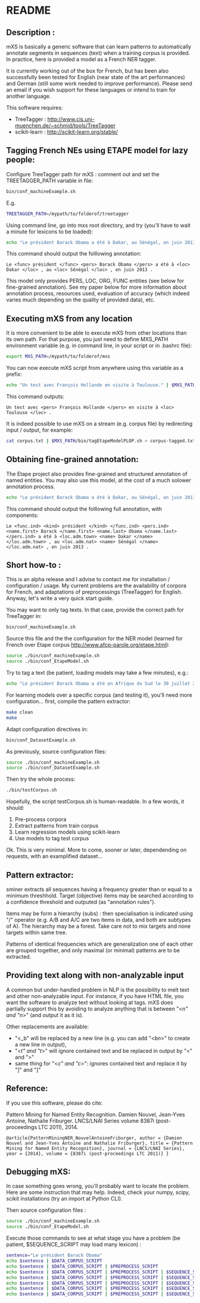# README

## Description :

mXS is basically a generic software that can learn patterns to automatically annotate segments in sequences (text) when a training corpus is provided. In practice, here is provided a model as a French NER tagger.

It is currently working out of the box for French, but has been also successfully been tested for English (near state of the art performances) and German (still some work needed to improve performance). Please send an email if you wish support for these languages or intend to train for another language.

This software requires:
- TreeTagger : http://www.cis.uni-muenchen.de/~schmid/tools/TreeTagger
- scikit-learn : http://scikit-learn.org/stable/

## Tagging French NEs using ETAPE model for lazy people:

Configure TreeTagger path for mXS : comment out and set the TREETAGGER_PATH variable in file:
```bash
bin/conf_machineExample.sh
```
E.g.
```bash
TREETAGGER_PATH=/mypath/to/folderof/treetagger
```

Using command line, go into mxs root directory, and try (you'll have to wait a minute for lexicons to be loaded):
```bash
echo "Le président Barack Obama a été à Dakar, au Sénégal, en juin 2013." | ./bin/tagEtapeModelPLOP.sh
```

This command should output the folllowing annotation:

`
Le <func> président </func> <pers> Barack Obama </pers> a été à <loc> Dakar </loc> , au <loc> Sénégal </loc> , en juin 2013 .
`

This model only provides PERS, LOC, ORG, FUNC entities (see below for fine-grained annotation). See my paper below for more information about annotation process, resources used, evaluation of accuracy (which indeed varies much depending on the quality of provided data), etc.

## Executing mXS from any location

It is more convenient to be able to execute mXS from other locations than its own path. For that purpose, you just need to define MXS_PATH environment variable (e.g. in command line, in your script or in .bashrc file):

```bash
export MXS_PATH=/mypath/to/folderof/mxs
```

You can now execute mXS script from anywhere using this variable as a prefix:

```bash
echo "Un test avec François Hollande en visite à Toulouse." | $MXS_PATH/bin/tagEtapeModelPLOP.sh
```

This command outputs:

`
Un test avec <pers> François Hollande </pers> en visite à <loc> Toulouse </loc> .
`

It is indeed possible to use mXS on a stream (e.g. corpus file) by redirecting input / output, for example:

```bash
cat corpus.txt | $MXS_PATH/bin/tagEtapeModelPLOP.sh > corpus-tagged.txt
```

## Obtaining fine-grained annotation:

The Etape project also provides fine-grained and structured annotation of named entities. You may also use this model, at the cost of a much solower annotation process.
```bash
echo "Le président Barack Obama a été à Dakar, au Sénégal, en juin 2013." | ./bin/tagEtapeModel.sh
```

This command should output the folllowing full annotation, with components:

`
Le <func.ind> <kind> président </kind> </func.ind> <pers.ind> <name.first> Barack </name.first> <name.last> Obama </name.last> </pers.ind> a été à <loc.adm.town> <name> Dakar </name> </loc.adm.town> , au <loc.adm.nat> <name> Sénégal </name> </loc.adm.nat> , en juin 2013 .
`

## Short how-to :

This is an alpha release and I advise to contact me for installation / configuration / usage. My current problems are the availability of corpora for French, and adaptations of preprocessings (TreeTagger) for English. Anyway, let's write a very quick start guide.

You may want to only tag texts. In that case, provide the correct path for TreeTagger in:
```bash
bin/conf_machineExample.sh
```

Source this file and the the configuration for the NER model (learned for French over Etape corpus http://www.afcp-parole.org/etape.html):
```bash
source ./bin/conf_machineExample.sh
source ./bin/conf_EtapeModel.sh
```

Try to tag a text (be patient, loading models may take a few minutes), e.g.:
```bash
echo "Le président Barack Obama a été en Afrique du Sud le 30 juillet 2013." | ./bin/tagSciKit.sh
```

For learning models over a specific corpus (and testing it), you'll need more configuration... first, compile the pattern extractor:
```bash
make clean
make
```

Adapt configuration directives in:
```bash
bin/conf_DatasetExample.sh
```

As previously, source configuration files:
```bash
source ./bin/conf_machineExample.sh
source ./bin/conf_DatasetExample.sh
```

Then try the whole process:
```bash
./bin/testCorpus.sh
```

Hopefully, the script testCorpus.sh is human-readable. In a few words, it should:
1. Pre-process corpora
2. Extract patterns from train corpus
3. Learn regression models using scikit-learn
4. Use models to tag test corpus

Ok. This is very minimal. More to come, sooner or later, dependending on requests, with an examplified dataset...

## Pattern extractor:

sminer extracts all sequences having a frequency greater than or equal to a minimum threshhold. Target (objective) items may be searched according to a confidence threshold and outputed (as "annotation rules").

Items may be form a hierarchy (subs) : then specialisation is indicated using "/" operator (e.g. A/B and A/C are two items in data, and both are subtypes of A). The hierarchy may be a forest. Take care not to mix targets and none targets within same tree.

Patterns of identical frequencies which are generalization one of each other are grouped together, and only maximal (or minimal) patterns are to be extracted.

## Providing text along with non-analyzable input

A common but under-handled problem in NLP is the possibility to melt text and other non-analyzable input. For instance, if you have HTML file, you want the software to analyze text without looking at tags. mXS does partially support this by avoiding to analyze anything that is between "<_n" and "n_>" (and output it as it is).

Other replacements are available:
- "<_b" will be replaced by a new line (e.g. you can add "<_bn_>" to create a new line in output),
- "<_t" and "t_>" will ignore contained text and be replaced in output by "<" and ">"
- same thing for "<_c" and "c_>": ignores contained text and replace it by "]" and "]"

## Reference:

If you use this software, please do cite:

Pattern Mining for Named Entity Recognition. Damien Nouvel, Jean-Yves Antoine, Nathalie Friburger. LNCS/LNAI Series volume 8387i (post-proceedings LTC 2011), 2014.

`
@article{PatternMiningNER_NouvelAntoineFriburger,
  author = {Damien Nouvel and Jean-Yves Antoine and Nathalie Friburger},
  title = {Pattern Mining for Named Entity Recognition},
  journal = {LNCS/LNAI Series},
  year = {2014},
  volume = {8387i (post-proceedings LTC 2011)}
}
`

## Debugging mXS:

In case something goes wrong, you'll probably want to locate the problem. Here are some instruction that may help.
Indeed, check your numpy, scipy, scikit installations (try an import at Python CLI).

Then source configuration files :
```bash
source ./bin/conf_machineExample.sh
source ./bin/conf_EtapeModel.sh
```

Execute those commands to see at what stage you have a problem (be patient, $SEQUENCE_SCRIPT may load many lexicon) :
```bash
sentence="Le président Barack Obama"
echo $sentence | $DATA_CORPUS_SCRIPT
echo $sentence | $DATA_CORPUS_SCRIPT | $PREPROCESS_SCRIPT
echo $sentence | $DATA_CORPUS_SCRIPT | $PREPROCESS_SCRIPT | $SEQUENCE_SCRIPT
echo $sentence | $DATA_CORPUS_SCRIPT | $PREPROCESS_SCRIPT | $SEQUENCE_SCRIPT | $MXS_BIN/applyRules.py -slb $CORPUS_MODEL/patterns.txt
echo $sentence | $DATA_CORPUS_SCRIPT | $PREPROCESS_SCRIPT | $SEQUENCE_SCRIPT | $MXS_BIN/applyRules.py -slb $CORPUS_MODEL/patterns.txt | $CORPUS_MERGE_SCRIPT
echo $sentence | $DATA_CORPUS_SCRIPT | $PREPROCESS_SCRIPT | $SEQUENCE_SCRIPT | $MXS_BIN/applyRules.py -slb $CORPUS_MODEL/patterns.txt | $CORPUS_MERGE_SCRIPT | $CORPUS_OUTPUT_SCRIPT
echo $sentence | $DATA_CORPUS_SCRIPT | $PREPROCESS_SCRIPT | $SEQUENCE_SCRIPT | $MXS_BIN/applyRules.py -slb $CORPUS_MODEL/patterns.txt | $CORPUS_MERGE_SCRIPT | $CORPUS_OUTPUT_SCRIPT | $CORPUS_DATA_SCRIPT
```
